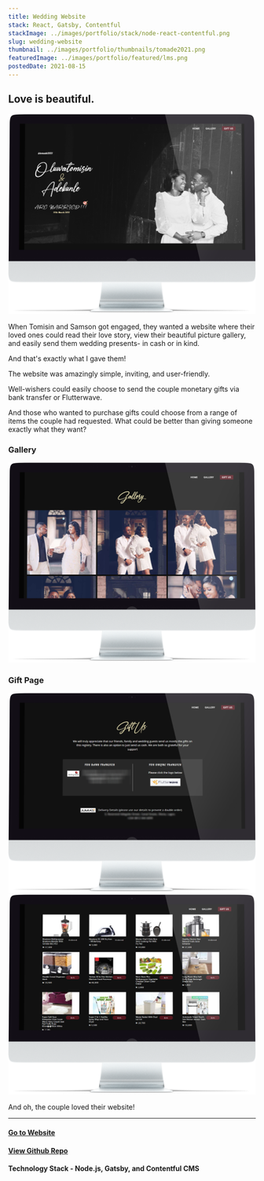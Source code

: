 ```yaml
---
title: Wedding Website
stack: React, Gatsby, Contentful
stackImage: ../images/portfolio/stack/node-react-contentful.png
slug: wedding-website
thumbnail: ../images/portfolio/thumbnails/tomade2021.png
featuredImage: ../images/portfolio/featured/lms.png
postedDate: 2021-08-15
---
```


## Love is beautiful.

![Landing Page ](../images/portfolio/featured/tomade/home-page.png)

When Tomisin and Samson got engaged, they wanted a website where their loved ones could read their love story, view their beautiful picture gallery, and easily send them wedding presents- in cash or in kind.

And that's exactly what I gave them!

The website was amazingly simple, inviting, and user-friendly.

Well-wishers could easily choose to send the couple monetary gifts via bank transfer or Flutterwave.

And those who wanted to purchase gifts could choose from a range of items the couple had requested. What could be better than giving someone exactly what they want?

### Gallery

![Gallery Page ](../images/portfolio/featured/tomade/gallery.png)

### Gift Page

![Gift Page ](../images/portfolio/featured/tomade/gift-page-top.png)
![Gift Page ](../images/portfolio/featured/tomade/gift-page-bottom.png)

And oh, the couple loved their website!
<br />

<hr />

#### [Go to Website](https://tomade2021.netlify.com/ "Samson & Tomisin")

#### [View Github Repo](https://github.com/omob/tomade2021/ "Tomade2021")

#### Technology Stack - Node.js, Gatsby, and Contentful CMS
